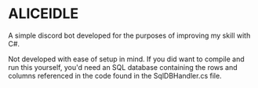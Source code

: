 # ALICEIDLE
A simple discord bot developed for the purposes of improving my skill with C#.

Not developed with ease of setup in mind.
If you did want to compile and run this yourself, you'd need an SQL database containing the rows and columns referenced in the code found in the SqlDBHandler.cs file. 